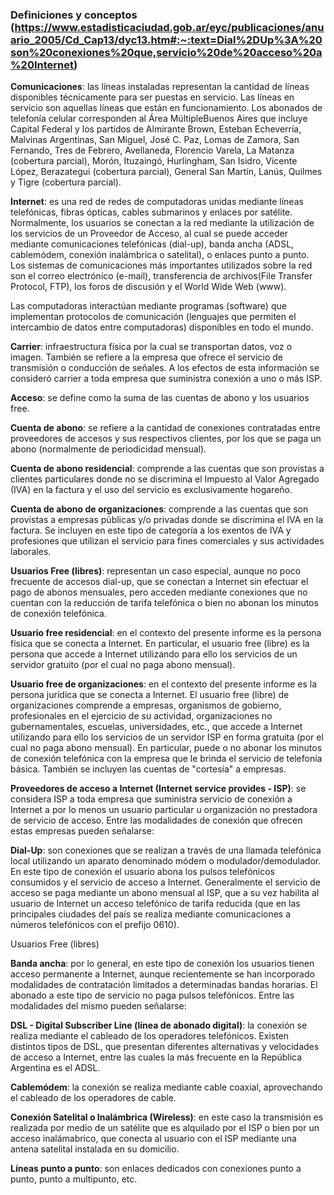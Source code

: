 ### Definiciones y conceptos (https://www.estadisticaciudad.gob.ar/eyc/publicaciones/anuario_2005/Cd_Cap13/dyc13.htm#:~:text=Dial%2DUp%3A%20son%20conexiones%20que,servicio%20de%20acceso%20a%20Internet)

**Comunicaciones**: las líneas instaladas representan la cantidad de líneas disponibles técnicamente para ser puestas en servicio. Las líneas en servicio son aquellas líneas que están en funcionamiento. Los abonados de telefonía celular corresponden al Área MúltipleBuenos Aires que incluye Capital Federal y los partidos de Almirante Brown, Esteban Echeverría, Malvinas Argentinas, San Miguel, José C. Paz, Lomas de Zamora, San Fernando, Tres de Febrero, Avellaneda, Florencio Varela, La Matanza (cobertura parcial), Morón, Ituzaingó, Hurlingham, San Isidro, Vicente López, Berazategui (cobertura parcial), General San Martín, Lanús, Quilmes y Tigre (cobertura parcial).

**Internet**: es una red de redes de computadoras unidas mediante líneas telefónicas, fibras ópticas, cables submarinos y enlaces por satélite. Normalmente, los usuarios se conectan a la red mediante la utilización de los servicios de un Proveedor de Acceso, al cual se puede acceder mediante comunicaciones telefónicas (dial-up), banda ancha (ADSL, cablemódem, conexión inalámbrica o satelital), o enlaces punto a punto. Los sistemas de comunicaciones más importantes utilizados sobre la red son el correo electrónico (e-mail), transferencia de archivos(File Transfer Protocol, FTP), los foros de discusión y el World Wide Web (www).

Las computadoras interactúan mediante programas (software) que implementan protocolos de comunicación (lenguajes que permiten el intercambio de datos entre computadoras) disponibles en todo el mundo.

**Carrier**: infraestructura física por la cual se transportan datos, voz o imagen. También se refiere a la empresa que ofrece el servicio de transmisión o conducción de señales. A los efectos de esta información se consideró carrier a toda empresa que suministra conexión a uno o más ISP.

**Acceso**: se define como la suma de las cuentas de abono y los usuarios free.

**Cuenta de abono**: se refiere a la cantidad de conexiones contratadas entre proveedores de accesos y sus respectivos clientes, por los que se paga un abono (normalmente de periodicidad mensual).

**Cuenta de abono residencial**: comprende a las cuentas que son provistas a clientes particulares donde no se discrimina el Impuesto al Valor Agregado (IVA) en la factura y el uso del servicio es exclusivamente hogareño.

**Cuenta de abono de organizaciones**: comprende a las cuentas que son provistas a empresas públicas y/o privadas donde se discrimina el IVA en la factura. Se incluyen en este tipo de categoría a los exentos de IVA y profesiones que utilizan el servicio para fines comerciales y sus actividades laborales.

**Usuarios Free (libres)**: representan un caso especial, aunque no poco frecuente de accesos dial-up, que se conectan a Internet sin efectuar el pago de abonos mensuales, pero acceden mediante conexiones que no cuentan con la reducción de tarifa telefónica o bien no abonan los minutos de conexión telefónica.

**Usuario free residencial**: en el contexto del presente informe es la persona física que se conecta a Internet. En particular, el usuario free (libre) es la persona que accede a Internet utilizando para ello los servicios de un servidor gratuito (por el cual no paga abono mensual).

**Usuario free de organizaciones**: en el contexto del presente informe es la persona jurídica que se conecta a Internet. El usuario free (libre) de organizaciones comprende a empresas, organismos de gobierno, profesionales en el ejercicio de su actividad, organizaciones no gubernamentales, escuelas, universidades, etc., que accede a Internet utilizando para ello los servicios de un servidor ISP en forma gratuita (por el cual no paga abono mensual). En particular, puede o no abonar los minutos de conexión telefónica con la empresa que le brinda el servicio de telefonía básica. También se incluyen las cuentas de "cortesía" a empresas.

**Proveedores de acceso a Internet (Internet service provides - ISP)**: se considera ISP a toda empresa que suministra servicio de conexión a Internet a por lo menos un usuario particular u organización no prestadora de servicio de acceso. Entre las modalidades de conexión que ofrecen estas empresas pueden señalarse:

**Dial-Up**: son conexiones que se realizan a través de una llamada telefónica local utilizando un aparato denominado módem o modulador/demodulador. En este tipo de conexión el usuario abona los pulsos telefónicos consumidos y el servicio de acceso a Internet. Generalmente el servicio de acceso se paga mediante un abono mensual al ISP, que a su vez habilita al usuario de Internet un acceso telefónico de tarifa reducida (que en las principales ciudades del país se realiza mediante comunicaciones a números telefónicos con el prefijo 0610).

Usuarios Free (libres)

**Banda ancha**: por lo general, en este tipo de conexión los usuarios tienen acceso permanente a Internet, aunque recientemente se han incorporado modalidades de contratación limitados a determinadas bandas horarias. El abonado a este tipo de servicio no paga pulsos telefónicos. Entre las modalidades del mismo pueden señalarse:

**DSL - Digital Subscriber Line (línea de abonado digital)**: la conexión se realiza mediante el cableado de los operadores telefónicos. Existen distintos tipos de DSL, que presentan diferentes alternativas y velocidades de acceso a Internet, entre las cuales la más frecuente en la República Argentina es el ADSL.

**Cablemódem**: la conexión se realiza mediante cable coaxial, aprovechando el cableado de los operadores de cable.

**Conexión Satelital o Inalámbrica (Wireless)**: en este caso la transmisión es realizada por medio de un satélite que es alquilado por el ISP o bien por un acceso inalámabrico, que conecta al usuario con el ISP mediante una antena satelital instalada en su domicilio.

**Líneas punto a punto**: son enlaces dedicados con conexiones punto a punto, punto a multipunto, etc.
